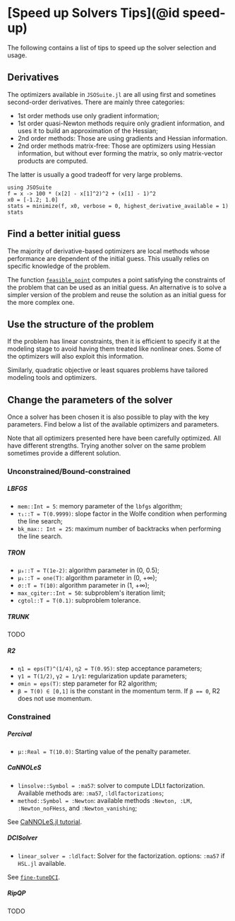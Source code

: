# [Speed up Solvers Tips](@id speed-up)

The following contains a list of tips to speed up the solver selection and usage.

## Derivatives

The optimizers available in `JSOSuite.jl` are all using first and sometines second-order derivatives. There are mainly three categories:
- 1st order methods use only gradient information;
- 1st order quasi-Newton methods require only gradient information, and uses it to build an approximation of the Hessian;
- 2nd order methods: Those are using gradients and Hessian information.
- 2nd order methods matrix-free: Those are optimizers using Hessian information, but without ever forming the matrix, so only matrix-vector products are computed.

The latter is usually a good tradeoff for very large problems.

```@example
using JSOSuite
f = x -> 100 * (x[2] - x[1]^2)^2 + (x[1] - 1)^2
x0 = [-1.2; 1.0]
stats = minimize(f, x0, verbose = 0, highest_derivative_available = 1)
stats
```

## Find a better initial guess

The majority of derivative-based optimizers are local methods whose performance are dependent of the initial guess. 
This usually relies on specific knowledge of the problem.

The function [`feasible_point`](@ref) computes a point satisfying the constraints of the problem that can be used as an initial guess. 
An alternative is to solve a simpler version of the problem and reuse the solution as an initial guess for the more complex one.

## Use the structure of the problem

If the problem has linear constraints, then it is efficient to specify it at the modeling stage to avoid having them treated like nonlinear ones.
Some of the optimizers will also exploit this information.

Similarly, quadratic objective or least squares problems have tailored modeling tools and optimizers.

## Change the parameters of the solver

Once a solver has been chosen it is also possible to play with the key parameters. Find below a list of the available optimizers and parameters.

Note that all optimizers presented here have been carefully optimized. All have different strengths. Trying another solver on the same problem sometimes provide a different solution.

### Unconstrained/Bound-constrained

##### LBFGS

- `mem::Int = 5`: memory parameter of the `lbfgs` algorithm;
- `τ₁::T = T(0.9999)`: slope factor in the Wolfe condition when performing the line search;
- `bk_max:: Int = 25`: maximum number of backtracks when performing the line search.

##### TRON

- `μ₀::T = T(1e-2)`: algorithm parameter in (0, 0.5);
- `μ₁::T = one(T)`: algorithm parameter in (0, +∞);
- `σ::T = T(10)`: algorithm parameter in (1, +∞);
- `max_cgiter::Int = 50`: subproblem's iteration limit;
- `cgtol::T = T(0.1)`: subproblem tolerance.

##### TRUNK

TODO

##### R2

- `η1 = eps(T)^(1/4)`, `η2 = T(0.95)`: step acceptance parameters;
- `γ1 = T(1/2)`, `γ2 = 1/γ1`: regularization update parameters;
- `σmin = eps(T)`: step parameter for R2 algorithm;
- `β = T(0) ∈ [0,1]` is the constant in the momentum term. If `β == 0`, R2 does not use momentum.

### Constrained

##### Percival

- `μ::Real = T(10.0)`: Starting value of the penalty parameter.

##### CaNNOLeS

- `linsolve::Symbol = :ma57`: solver to compute LDLt factorization. Available methods are: `:ma57`, `:ldlfactorizations`;
- `method::Symbol = :Newton`: available methods `:Newton, :LM, :Newton_noFHess`, and `:Newton_vanishing`;

See [CaNNOLeS.jl tutorial](https://juliasmoothoptimizers.github.io/CaNNOLeS.jl/dev/tutorial/).

##### DCISolver

- `linear_solver = :ldlfact`: Solver for the factorization. options: `:ma57` if `HSL.jl` available.

See [`fine-tuneDCI`](https://juliasmoothoptimizers.github.io/DCISolver.jl/dev/fine-tuneDCI/).

##### RipQP

TODO

